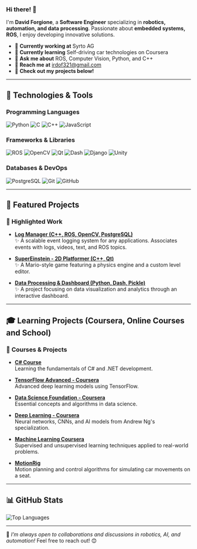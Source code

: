 ### Hi there! 👋

I'm **David Forgione**, a **Software Engineer** specializing in **robotics, automation, and data processing**. Passionate about **embedded systems, ROS**, I enjoy developing innovative solutions. 

- 🌟 **Currently working at** Syrto AG  
- 🌱 **Currently learning** Self-driving car technologies on Coursera  
- 💬 **Ask me about** ROS, Computer Vision, Python, and C++  
- 📧 **Reach me at** irdof321@gmail.com  
- 🚀 **Check out my projects below!**  

---

## 🫠 Technologies & Tools

### **Programming Languages**
![Python](https://img.shields.io/badge/-Python-3776AB?logo=Python&logoColor=white) 
![C](https://img.shields.io/badge/-C-A8B9CC?logo=C&logoColor=white) 
![C++](https://img.shields.io/badge/-C++-00599C?logo=C%2B%2B&logoColor=white) 
![JavaScript](https://img.shields.io/badge/-JavaScript-F7DF1E?logo=JavaScript&logoColor=black)

### **Frameworks & Libraries**
![ROS](https://img.shields.io/badge/-ROS-22314E?logo=ros&logoColor=white)
![OpenCV](https://img.shields.io/badge/-OpenCV-5C3EE8?logo=OpenCV&logoColor=white)
![Qt](https://img.shields.io/badge/-Qt-41CD52?logo=Qt&logoColor=white)
![Dash](https://img.shields.io/badge/-Dash-1E90FF?logo=plotly&logoColor=white)
![Django](https://img.shields.io/badge/-Django-092E20?logo=Django&logoColor=white)
![Unity](https://img.shields.io/badge/-Unity-000000?logo=Unity&logoColor=white)

### **Databases & DevOps**
![PostgreSQL](https://img.shields.io/badge/-PostgreSQL-336791?logo=PostgreSQL&logoColor=white)
![Git](https://img.shields.io/badge/-Git-F05032?logo=Git&logoColor=white)
![GitHub](https://img.shields.io/badge/-GitHub-181717?logo=GitHub&logoColor=white)

---

## 🚀 Featured Projects

### 🔗 **Highlighted Work**

- **[Log Manager (C++, ROS, OpenCV, PostgreSQL)](https://github.com/irdof321/logger-irdof)**  
  ✨ A scalable event logging system for any applications. Associates events with logs, videos, text, and ROS topics.
  
- **[SuperEinstein - 2D Platformer (C++, Qt)](https://github.com/irdof321/supereinstein)**  
  ✨ A Mario-style game featuring a physics engine and a custom level editor.
  
- **[Data Processing & Dashboard (Python, Dash, Pickle)](https://github.com/irdof321/Dash-database-manager)**  
  ✨ A project focusing on data visualization and analytics through an interactive dashboard.

---

## 🎓 Learning Projects (Coursera, Online Courses and School)

### 🔮 **Courses & Projects**

- **[C# Course](https://github.com/irdof321/csharp-course)**  
  Learning the fundamentals of C# and .NET development.

- **[TensorFlow Advanced - Coursera](https://github.com/irdof321/TensorFLowAdvanceCoursera)**  
  Advanced deep learning models using TensorFlow.

- **[Data Science Foundation - Coursera](https://github.com/irdof321/DataScienceFundation)**  
  Essential concepts and algorithms in data science.

- **[Deep Learning - Coursera](https://github.com/irdof321/deeplearning-coursera)**  
  Neural networks, CNNs, and AI models from Andrew Ng's specialization.

- **[Machine Learning Coursera](https://github.com/irdof321/machine-learning-course)**  
  Supervised and unsupervised learning techniques applied to real-world problems.

- **[MotionRig](https://github.com/irdof321/MotionRig)**  
  Motion planning and control algorithms for simulating car movements on a seat.

---

## 📊 GitHub Stats

![Top Languages](https://github-readme-stats.vercel.app/api/top-langs/?username=irdof321&layout=compact&theme=radical)

---

📌 *I’m always open to collaborations and discussions in robotics, AI, and automation!* Feel free to reach out! 😊

